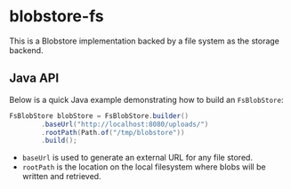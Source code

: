 # blobstore-fs

This is a Blobstore implementation backed by a file system as the storage backend.


## Java API

Below is a quick Java example demonstrating how to build an `FsBlobStore`:

```java
FsBlobStore blobStore = FsBlobStore.builder()
        .baseUrl("http://localhost:8080/uploads/")
        .rootPath(Path.of("/tmp/blobstore"))
        .build();
```

- `baseUrl` is used to generate an external URL for any file stored.
- `rootPath` is the location on the local filesystem where blobs will be written and retrieved.

